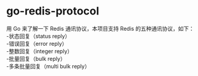 # go-redis-protocol

用 Go 来了解一下 Redis 通讯协议，本项目支持 Redis 的五种通讯协议，如下：  
-状态回复（status reply）  
-错误回复（error reply）  
-整数回复（integer reply）  
-批量回复（bulk reply）  
-多条批量回复（multi bulk reply）  